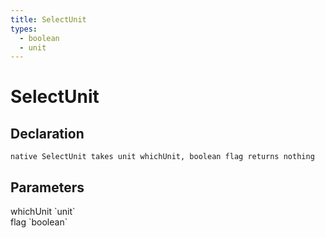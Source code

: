 ```yaml
---
title: SelectUnit
types:
  - boolean
  - unit
---
```


# SelectUnit

## Declaration

```
native SelectUnit takes unit whichUnit, boolean flag returns nothing
```

## Parameters
<dl>
  <dt>whichUnit `unit`</dt>
  <dd></dd>

  <dt>flag `boolean`</dt>
  <dd></dd>
</dl>